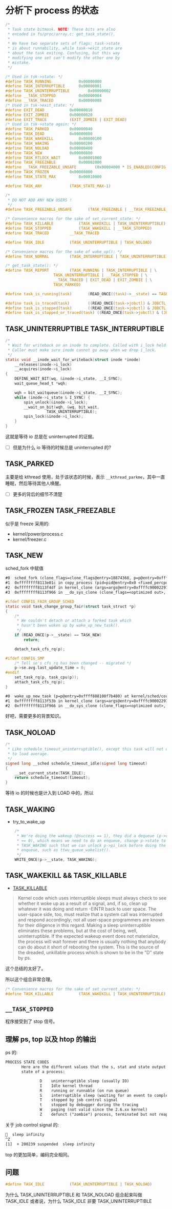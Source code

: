 # 分析下 process 的状态

```c
/*
 * Task state bitmask. NOTE! These bits are also
 * encoded in fs/proc/array.c: get_task_state().
 *
 * We have two separate sets of flags: task->state
 * is about runnability, while task->exit_state are
 * about the task exiting. Confusing, but this way
 * modifying one set can't modify the other one by
 * mistake.
 */

/* Used in tsk->state: */
#define TASK_RUNNING			0x00000000
#define TASK_INTERRUPTIBLE		0x00000001
#define TASK_UNINTERRUPTIBLE		0x00000002
#define __TASK_STOPPED			0x00000004
#define __TASK_TRACED			0x00000008
/* Used in tsk->exit_state: */
#define EXIT_DEAD			0x00000010
#define EXIT_ZOMBIE			0x00000020
#define EXIT_TRACE			(EXIT_ZOMBIE | EXIT_DEAD)
/* Used in tsk->state again: */
#define TASK_PARKED			0x00000040
#define TASK_DEAD			0x00000080
#define TASK_WAKEKILL			0x00000100
#define TASK_WAKING			0x00000200
#define TASK_NOLOAD			0x00000400
#define TASK_NEW			0x00000800
#define TASK_RTLOCK_WAIT		0x00001000
#define TASK_FREEZABLE			0x00002000
#define __TASK_FREEZABLE_UNSAFE	       (0x00004000 * IS_ENABLED(CONFIG_LOCKDEP))
#define TASK_FROZEN			0x00008000
#define TASK_STATE_MAX			0x00010000

#define TASK_ANY			(TASK_STATE_MAX-1)

/*
 * DO NOT ADD ANY NEW USERS !
 */
#define TASK_FREEZABLE_UNSAFE		(TASK_FREEZABLE | __TASK_FREEZABLE_UNSAFE)

/* Convenience macros for the sake of set_current_state: */
#define TASK_KILLABLE			(TASK_WAKEKILL | TASK_UNINTERRUPTIBLE)
#define TASK_STOPPED			(TASK_WAKEKILL | __TASK_STOPPED)
#define TASK_TRACED			__TASK_TRACED

#define TASK_IDLE			(TASK_UNINTERRUPTIBLE | TASK_NOLOAD)

/* Convenience macros for the sake of wake_up(): */
#define TASK_NORMAL			(TASK_INTERRUPTIBLE | TASK_UNINTERRUPTIBLE)

/* get_task_state(): */
#define TASK_REPORT			(TASK_RUNNING | TASK_INTERRUPTIBLE | \
					 TASK_UNINTERRUPTIBLE | __TASK_STOPPED | \
					 __TASK_TRACED | EXIT_DEAD | EXIT_ZOMBIE | \
					 TASK_PARKED)

#define task_is_running(task)		(READ_ONCE((task)->__state) == TASK_RUNNING)

#define task_is_traced(task)		((READ_ONCE(task->jobctl) & JOBCTL_TRACED) != 0)
#define task_is_stopped(task)		((READ_ONCE(task->jobctl) & JOBCTL_STOPPED) != 0)
#define task_is_stopped_or_traced(task)	((READ_ONCE(task->jobctl) & (JOBCTL_STOPPED | JOBCTL_TRACED)) != 0)
```

## TASK_UNINTERRUPTIBLE TASK_INTERRUPTIBLE
```c
/*
 * Wait for writeback on an inode to complete. Called with i_lock held.
 * Caller must make sure inode cannot go away when we drop i_lock.
 */
static void __inode_wait_for_writeback(struct inode *inode)
	__releases(inode->i_lock)
	__acquires(inode->i_lock)
{
	DEFINE_WAIT_BIT(wq, &inode->i_state, __I_SYNC);
	wait_queue_head_t *wqh;

	wqh = bit_waitqueue(&inode->i_state, __I_SYNC);
	while (inode->i_state & I_SYNC) {
		spin_unlock(&inode->i_lock);
		__wait_on_bit(wqh, &wq, bit_wait,
			      TASK_UNINTERRUPTIBLE);
		spin_lock(&inode->i_lock);
	}
}
```
这就是等待 io 总是在 uninterrupted 的证据。

- [ ] 但是为什么 io 等待的时候总是 uninterrupted 的?

## TASK_PARKED
主要是给 kthread 使用，处于该状态的时候，表示 `__kthread_parkme`，其中一直睡眠，然后等待其他人唤醒。

- [ ] 更多的背后的细节不清楚

## TASK_FROZEN TASK_FREEZABLE

似乎是 freeze 采用的:
- kernel/power/process.c
- kernel/freezer.c

## TASK_NEW
sched_fork 中赋值
```txt
#0  sched_fork (clone_flags=clone_flags@entry=18874368, p=p@entry=0xffff888108f7b480) at kernel/sched/core.c:4690
#1  0xffffffff8113e01c in copy_process (pid=pid@entry=0x0 <fixed_percpu_data>, trace=trace@entry=0, node=node@entry=-1, args=args@entry=0xffffc90002297eb0) at kernel/fork.c:2477
#2  0xffffffff8113f4df in kernel_clone (args=args@entry=0xffffc90002297eb0) at kernel/fork.c:2918
#3  0xffffffff8113f966 in __do_sys_clone (clone_flags=<optimized out>, newsp=<optimized out>, parent_tidptr=<optimized out>, child_tidptr=<optimized out>, tls=<optimized out>) at kernel/fork.c:3061
```

```c
#ifdef CONFIG_FAIR_GROUP_SCHED
static void task_change_group_fair(struct task_struct *p)
{
	/*
	 * We couldn't detach or attach a forked task which
	 * hasn't been woken up by wake_up_new_task().
	 */
	if (READ_ONCE(p->__state) == TASK_NEW)
		return;

	detach_task_cfs_rq(p);

#ifdef CONFIG_SMP
	/* Tell se's cfs_rq has been changed -- migrated */
	p->se.avg.last_update_time = 0;
#endif
	set_task_rq(p, task_cpu(p));
	attach_task_cfs_rq(p);
}
```

```txt
#0  wake_up_new_task (p=p@entry=0xffff888108f7b480) at kernel/sched/core.c:4810
#1  0xffffffff8113f53b in kernel_clone (args=args@entry=0xffffc90002297eb0) at kernel/fork.c:2949
#2  0xffffffff8113f966 in __do_sys_clone (clone_flags=<optimized out>, newsp=<optimized out>, parent_tidptr=<optimized out>, child_tidptr=<optimized out>, tls=<optimized out>) at kernel/fork.c:3061
```

好吧，需要更多的背景知识。


## TASK_NOLOAD
```c
/*
 * Like schedule_timeout_uninterruptible(), except this task will not contribute
 * to load average.
 */
signed long __sched schedule_timeout_idle(signed long timeout)
{
	__set_current_state(TASK_IDLE);
	return schedule_timeout(timeout);
}
```
等待 io 的时候也是计入到 LOAD 中的，所以

## TASK_WAKING
- try_to_wake_up

```c
	/*
	 * We're doing the wakeup (@success == 1), they did a dequeue (p->on_rq
	 * == 0), which means we need to do an enqueue, change p->state to
	 * TASK_WAKING such that we can unlock p->pi_lock before doing the
	 * enqueue, such as ttwu_queue_wakelist().
	 */
	WRITE_ONCE(p->__state, TASK_WAKING);
```

## TASK_WAKEKILL && TASK_KILLABLE
- [TASK_KILLABLE](https://lwn.net/Articles/288056/)

> Kernel code which uses interruptible sleeps must always check to see whether it woke up as a result of a signal, and, if so, clean up whatever it was doing and return -EINTR back to user space. The user-space side, too, must realize that a system call was interrupted and respond accordingly; not all user-space programmers are known for their diligence in this regard. Making a sleep uninterruptible eliminates these problems, but at the cost of being, well, uninterruptible. If the expected wakeup event does not materialize, the process will wait forever and there is usually nothing that anybody can do about it short of rebooting the system. This is the source of the dreaded, unkillable process which is shown to be in the "D" state by ps.

这个总结的太好了。

所以这个组合非常合理。
```c
/* Convenience macros for the sake of set_current_state: */
#define TASK_KILLABLE			(TASK_WAKEKILL | TASK_UNINTERRUPTIBLE)
```

## `__TASK_STOPPED`
程序接受到了 stop 信号。

## 理解 ps, top 以及 htop 的输出

ps 的:
```txt
PROCESS STATE CODES
       Here are the different values that the s, stat and state output specifiers (header "STAT" or "S") will display to describe the
       state of a process:

               D    uninterruptible sleep (usually IO)
               I    Idle kernel thread
               R    running or runnable (on run queue)
               S    interruptible sleep (waiting for an event to complete)
               T    stopped by job control signal
               t    stopped by debugger during the tracing
               W    paging (not valid since the 2.6.xx kernel)
               Z    defunct ("zombie") process, terminated but not reaped by its parent
```
关于 job control signal 的:
```txt
🧀  sleep infinity
^Z
[1]  + 200239 suspended  sleep infinity
```

top 的更加简单，编码完全相同。

## 问题

```c
#define TASK_IDLE			(TASK_UNINTERRUPTIBLE | TASK_NOLOAD)
```
为什么 TASK_UNINTERRUPTIBLE 和 TASK_NOLOAD 组合起来叫做 TASK_IDLE
或者说，为什么 TASK_IDLE 非要 TASK_UNINTERRUPTIBLE
